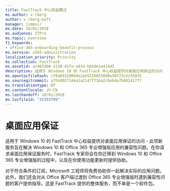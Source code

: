 ```yaml
---
title: FastTrack 中心权益概述
ms.author: v-rberg
author: v-rberg-msft
manager: jimmuir
ms.date: 10/01/2018
ms.audience: ITPro
ms.topic: overview
f1_keywords:
- office-365-onboarding-benefit-process
ms.service: o365-administration
localization_priority: Priority
ms.collection: FastTrack
ms.assetid: ac467db0-3118-41fa-a93d-bb5de1e414d5
description: 适用于 Windows 10 的 FastTrack 中心权益提供对桌面应用保证的访问 - 此项新服务旨在解决 Windows 10 和 Office 365 专业增强版应用的兼容性问题。
ms.openlocfilehash: cf0a6d320044e2ae521b8558d8e50723cbc55035
ms.sourcegitcommit: a754d02f1dea1a2147f716a2cbebda7b68141777
ms.translationtype: HT
ms.contentlocale: zh-CN
ms.lasthandoff: 10/01/2018
ms.locfileid: "25353799"
---
```

# <a name="desktop-app-assure"></a>桌面应用保证

适用于 Windows 10 的 FastTrack 中心权益提供对桌面应用保证的访问 - 此项新服务旨在解决 Windows 10 和 Office 365 专业增强版应用的兼容性问题。在你请求桌面应用保证服务时，FastTrack 专家将会在你迁移到 Windows 10 和 Office 365 专业增强版的过程中，以及在你使用功能更新时提供协助。 

对于符合条件的订阅，Microsoft 工程师将免费协助你一起解决实际的应用问题。此外，我们还会对从 Office 客户端过渡到 Office 365 专业增强版时遇到兼容性问题的客户提供指导。这是 FastTrack 提供的整体服务，而不单是一个软件包。

  

    

 
